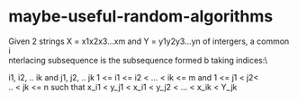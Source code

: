 # maybe-useful-random-algorithms

Given 2 strings X = x1x2x3...xm and Y = y1y2y3...yn of intergers, a common i\
nterlacing subsequence is the subsequence formed b taking indices:\

i1, i2, .. ik and j1, j2, .. jk 1 <= i1 <= i2 < ... < ik <= m and 1 <= j1 < j2<\
 .. < jk <= n such that x_i1 < y_j1 < x_i1 < y_j2 < ... < x_ik < Y_jk
